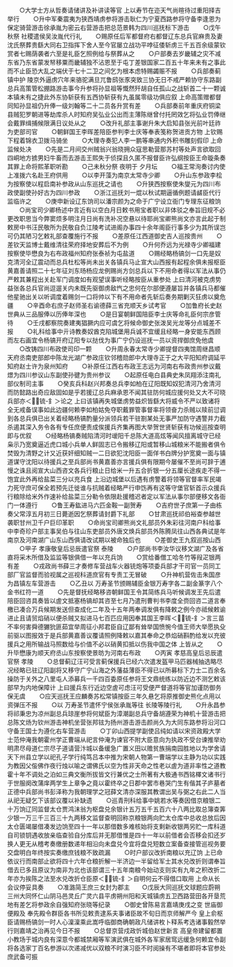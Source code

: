 <!-- { "loadSidebar": true } -->
　　○大学士方从哲奏请储讲及补讲读等官  上以寿节在迩天气尚暄待过重阳择吉举行
　　○升中军秦震夷为狭西靖虏参将游击耿仁为宁夏西路参将守备李逢恩为保定骑营游击徐承胤为密云右营游击把总范景韩为四川巡抚标下游击
　　○戊午秋祭  社稷遣侯吴汝胤代行礼
　　○赐原任后军都督府右都督辽东总兵官麻贵及妻沈氏祭葬贵繇大同右卫指挥下舍人至今官屡立战功平哱征倭斩虏三千五百余级蒙钦赏者七赐荫袭者六至是礼臣乞照例给与祭葬从之
　　○户部奏去岁畿辅之灾不减东省乃东省蒙发帑移粟而畿辅独不沾恩至于屯丁差银国家二百五十年来未有之事此而不止臣恐大乱之端伏于七十二卫之间乞为根本虑特赐蠲赈不报
　　○兵部奏蓟镇中护  陵京外逼虏穴年来骆驼满旦兀鲁鸱张豕突致三协无日不戒严赖协守东路副总兵高策管松掤路游击事今升参将孙显祖等慨然歼胡自任孤山之战斩首二十一颗诚本镇未有之捷此外东协斩获有五西协斩获有九虽属零级功俱应叙  上命高策赠都督同知孙显祖仍升俸一级刘翰等二十二员各升赏有差
　　○兵部奏前年重庆府铜梁县贼犯罗朝进等劫库杀人时知府吴弘业公出而主薄陈继曾付托罔效乞将弘业罚俸继会戴罪缉捕候限满日议处从之
　　○改升礼部主事谢升朱大启知县张光前叶廷祚为吏部司官
　　○朝鲜国王李晖差陪臣参判李士庆等奉表笺称贺进贡方物  上钦赐下程着锦衣卫拨马骑坐
　　○大理寺奏犯人李一鹏等串通内外积书雕刻假印  上命监候处决
　　○先是二月间交州贼翁兴翁晓拥众寇思勒营那苏村等处声言欲取回四峒地方掳男妇牛畜而去游击王熙失于侦探且久匿不报督臣许弘纲按臣王命璇条奏其罪上命将熙革职听勘
　　○己未秋分祭  夜明于  夕月坛
　　○福王常洵奏讨内使  上准拨六名赴王府供用
　　○以李开藻为南京太常寺少卿
　　○升山东参政李桧为按察使以程启南补参政从山东巡抚之请也
　　○升狭西按察使朱燮元为四川布政使副使孙好古为四川参政
　　○浙江巡抚刘一焜以秋试期逼循例题请鹾臣代行监临许之
　　○庚申新设辽东饷司以潘宗颜为之命于广宁设立衙门专理东征粮饷
　　○尚宝司少卿杨述中言近有以空白月日敕书用宝者职以非体驳之奉旨旧规不必更改职思当今弊窦烦多明注月日尚有洗补况空悬以待耶尚宝卿熊尚文亦言此起于制敕房中书汪民敬所为民敬自负江陵考试进阁办事四十余年阁臣行事多少为其所误岂可仍其陋习乞敕礼部查覆施行不报
　　○差原任江西道御史吉人巡按贵州
　　○差钦天监博士戴维清往荣府择地安葬后不为例
　　○升何乔远为光禄寺少卿福建按察使毕懋良为右布政福州知府张泰祯为屯盐道
　　○赐经略杨镐剑一口先是奴克清河全辽震动而总兵杜松等尚未出关各镇兵马止宣大山西报有起程余俱未报枢臣黄嘉善请照二十七年征刘东旸杨应龙例赐尚方剑总兵以下不用命者得以军法从事仍严敕其兼程出关赴军门调度如有观望误事听经略按臣从重参处  上曰清河被克虏势益张各总兵官尚逗遛关内未既先驱御虏敌忾之忠何在尔部便遵屡旨并各镇兵马都催他星驰出关以听调度着赐剑一口将帅以下有不用命者先斩后奏务期剿灭狂虏以奠危疆
　　○辛酉命右庶子赵师圣右谕德薛三省充顺天乡试考官
　　○加鲁府长史赵世典从三品服俸以历俸年深也
　　○是日宴朝鲜国陪臣李士庆等命礼臣何宗彦管待
　　○壬戌都察院奏建夷猖獗内应可虞乞将候命御史张泼吴光龙等分点城差不报
　　○礼科给事中亓诗教奏奴酋克陷城堡用兵诚不宜缓且经略一身安能东西顾而左右画宜令杨镐开府辽阳专以挞伐为事广宁仍设巡抚一员以资捍御庶免他虞
　　○改铸四川布政使司印一颗
　　○升周永春太常寺少卿提督四夷馆周继昌顺天府丞南吏部郎中陈龙光湖广参政庄钦邻稽勋郎中大理寺正于之大平阳知府调延平知府赵士许为泉州知府
　　○补原任江西右布政王志远为河南右布政贵州参议戴燝为四川参议山东副使孙徤为贵州参议
　　○起原任电白县典史朱凤翔添注南礼部仪制司主事
　　○癸亥兵科赵兴邦奏总兵李如柏在辽阳既知奴犯清河乃舍清河而防懿路出奇应敌固如是乎若援辽总兵麻承恩不闻其驻防何城应援何处又大不可晓兵部亦＜锍-釒＞论之  上曰该镇再失城堡虏势益炽皆繇大将威令不严以致诸将全无戒备误事如此边疆何赖李如柏姑免夺职戴罪管事督率将领奋力杀贼以赎前愆调到各总兵俱已出关着经略杨镐酌量分派领兵若干驻劄某处无事严加防守遇警并力截杀遏其深入务令各有专任庶便责成俟援兵齐集再图大举贺世贤斩获有功候巡按查明即与优叙
　　○经略杨镐奏贼陷清河时叆阳千总陈大道高炫等闻风擅离城守已经枭示乃宽奠逼近虎口城小兵单人鲜固志已令搬移辽阳或暂移山城粮米不能搬者俱令焚毁为清野之计又近获奸细知贼一二日欲犯沈阳臣一面佯书白牌分护宽奠一面与镇道谋守沈阳以待援兵之至兵部尚书黄嘉善亦言援兵俱有限期今屡催不至尚可辞于逋慢之诛且阅宣大山西咨文各兵行粮止日给米一升五合折银一分五厘长途疾走不得一饱宜此外再给盐菜三分以充兵食  上沿边城堡以后遇有虏警着将领等官督率军民竭力死守庶可保全若预先迁徙谁与抗贼着经略严行申饬再有这等守堡官斩首示众援兵行粮除给米外作速补给盐菜三分勒令依限赴援稽迟者定以军法从事尔部便移文各衙门一体遵行
　　○鲁王寿鈜进马六匹金鞍一副贺寿
　　○吉府世子庶第一子由栋奏父常淳五月初三日薨逝因乞祭葬请封爵下礼部
　　○甘肃巡抚祁伯裕查参越世袭职甘州卫千户巨印革职
　　○命尚宝司卿熊尚文礼部员外朱彩往河南户科给事中李奇珍户部主事吴伯与往山东吏部员外唐文焕兵部员外陈腾凤往山西各典试是年南京及河南湖广山东山西俱请改试期以被命独后也
　　○差御史王九叙巡按山西
　　○甲子  孝康敬皇后忌辰遣官祭  泰陵
　　○户部尚书李汝华议移文湖广及各省直将采木所借及监监等银俱借一年以充兵饷
　　○赏给番僧工哈冬竹等叚疋银两有差
　　○戎政尚书薛三才奏修车营战车火器铳炮等项委兵部才干司官一员同工部厂官监督而验视属之巡视科道庶官有专责工无冒破
　　○升神机营佐击朱国彦为昌镇左车营游击
　　○乙丑以  万寿圣节颁赐辅臣金银万寿字各二副金篆字八个金书红符一道
　　○先是督抚经略移咨朝鲜国王令其简练兵马听候调发王先后遣陪臣回咨具奏皆以虗文抵塞杨镐却其咨至七月乃遣刑曹判书李度全赍回咨二道言奉檄已凑合万兵候期发送但查成化二年及十五年两奉调发俱有降敕之例今亦祗候敕谕进止且请贸焰硝以便杀贼又拟进马七百匹应用因奉其国王李晖＜锍-釒＞言三苗不率何害舜德玁狁匪茹宜举周征小邦君臣自辽鄙有耸举国愤惋今值王师大举愿执殳前驱以图报效于是兵部黄嘉善议覆请照例降敕以嘉其奉命之恭焰硝斟酌给发以充彼援兵之用所输战马照数给与价值不必以硝黄扣抵以伤我中国之体  上皆从之
　　○升毕懋康为顺天府丞山东按察使景昉为河南右布政
　　○丙寅  孝慈高皇后忌辰遣官祭  孝陵
　　○总督蓟辽汪可受言蓟保援兵已经六次遣发盔甲马匹器械抽选略尽况经略已驻辽阳副将又移守广宁山海之外藩益薄臣不得已以所募标下力士二百余名操防于关外之八里屯人添募兵一千四百委原任参将王文鼎统练以防近边不测乞敕该部早为内地保障计  上曰援兵东行近边空虗可虑汪可受便严督道将等官加谨防御务保无虞
　　○应天巡抚王应麟奏苏松常镇按臣三年久悬乞将原推御史熊化点用以资弹压不报
　　○以  万寿圣节遣怀宁侯张承胤等往  长陵等陵行礼
　　○升永昌参将祁秉忠为凉州副总兵琼崖参将何斌臣为漳潮副总兵守备胡遵荣为神机十营游击把总陈文炀为钦州游击神机坐营张邦铉为扬州游击游击颜尚久为大同东路参将沿河口守备王国士为遵化右车营游击
　　○丁卯山西提学副使吕纯如请以宋资政殿大学士范仲淹我朝霍州学正曹端从祀言仲淹为谏官不附大臣意向为执政不受台谏推举劝明肃尽母道仁宗尽子道请营汴城以备缓急广置义田以赡贫族捐南园胜地以为学舍请天下州县立学以祀孔子学行纯笃吕本中推为宋朝人物第一曹端学以主静为功以实践为教因父侫佛作夜行烛以喻之谓佛氏以空为性非天命之性老以虗为道非率性之道教霍十年不调处之泊如三典文衡所拔皆文行兼优之士所著有大极通书西铭檡文诸书行于世服阕改蒲庠两学生上章争之竟以霍终卒之日郡中罢市巷哭门生有偕其子庐墓者正德中兵部尚书彭泽称为我朝理学之冠薛文清亦深服其教谓出吴与弼之右此二人当从祀无疑乞下该部议覆以补缺遗
　　○巡青刑科给事中姚若水等奏因借京粮银二十万饷辽同监督太仓贾鸿沬翁为枢盘兑余银计五万五千五百六十八两比取总簿查筭少银一万三千三百三十九两移文监督查明回称京粮银两向贮太仓库中总收总放后因太仓匮竭屡借凑发边饷至四十一年以那借数多难核始将支剩新收银两另贮一库科道自司锁钥遇收放亲临查验自分库后并无那借惟是四十一年以前借者会否移会扣还岁换人更无从稽考奏缴册数递年相沿向未盘兑今宜将盘兑短数立案备查接管巡视务要交盘明白年终按实奏缴庶钱粮不致疏漏
　　○时户部议改折南粮以充辽饷  上已命依议行而南部止欲将四十六年仓粮折解一半济边一半留给军士其水兑改折则谓奉旨借去已多且原议为南非为北也该部谓三十五年南粮今始动支则实有九年之积改折二年亦为挨陈之法至水兑改折仓臣原＜锍-釒＞自明何云不得借口取用  上命从长会议停妥具奏
　　○准潞简王庶三女封为郡主　　○戊辰大同巡抚文球题应蔚朔三州大同怀仁山阴马邑灵丘广灵六县平虏朔州阳和天城镇虏五卫西路营田各开垦荒地有差乞将参政余自强知府张晓等纪录
　　○御史曾陈易言嘉靖庚戌之变  世庙御便殿及  奉先殿令群臣各书所见敕责逮系夫事诸臣故不旬日而京师解严今  皇上俞枢臣请赐杨镐剑一时人心澟澟乘此嵩呼临御商确朝政凡储讲枚卜释系考选诸事毅然举行则嘉靖之治再见今日不报
　　○总督京营戍政忻城伯赵世新言  高皇帝建留都置小教场于城内良有深意今都城禁厢等军演武俱在城外各军家居窎远缓急何赖宜令副将各选家丁百名参游以次递减优以双粮不时演习臣不时阅操有不堪者即将本官参处庶武备可振
